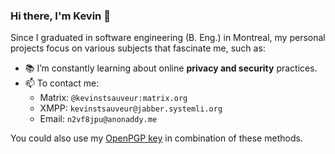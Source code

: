 ### Hi there, I'm Kevin 👋
Since I graduated in software engineering (B. Eng.) in Montreal, my personal projects focus on various subjects that fascinate me, such as:

- 📚 I’m constantly learning about online **privacy and security** practices.
- 📫 To contact me:
  -  Matrix: ``@kevinstsauveur:matrix.org``
  -  XMPP: ``kevinstsauveur@jabber.systemli.org``
  -  Email: ``n2vf8jpu@anonaddy.me``

You could also use my [OpenPGP key](https://github.com/kevinstsauveur/pgp-public-key) in combination of these methods.

<!--
**kevinstsauveur/kevinstsauveur** is a ✨ _special_ ✨ repository because its `README.md` (this file) appears on your GitHub profile.

Here are some ideas to get you started:

- 🔭 I’m currently working on ...
- 🌱 I’m currently learning ...
- 👯 I’m looking to collaborate on ...
- 🤔 I’m looking for help with ...
- 💬 Ask me about ...
- 📫 How to reach me: ...
- 😄 Pronouns: ...
- ⚡ Fun fact: ...
-->
